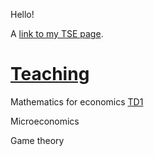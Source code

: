 Hello!

A [link to my TSE page](https://www.tse-fr.eu/fr/people/antoine-jacquet).



# [Teaching](pages/teaching.html)

Mathematics for economics
[TD1](https://github.com/antoine-jacquet/antoine-jacquet.github.io/blob/main/pages/micro5-TD1.ipynb)

Microeconomics

Game theory

